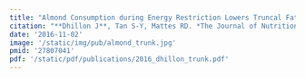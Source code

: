 ```yaml
---
title: "Almond Consumption during Energy Restriction Lowers Truncal Fat and Blood Pressure in Compliant Overweight or Obese Adults"
citation: "**Dhillon J**, Tan S-Y, Mattes RD. *The Journal of Nutrition*. 2016."
date: '2016-11-02'
image: '/static/img/pub/almond_trunk.jpg'
pmid: '27807041'
pdf: '/static/pdf/publications/2016_dhillon_trunk.pdf'
---
```

